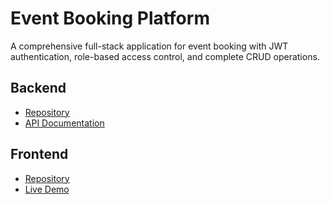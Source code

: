 # Event Booking Platform

A comprehensive full-stack application for event booking with JWT authentication, role-based access control, and complete CRUD operations.

## Backend

- [Repository](https://github.com/blackd44/event-booking/tree/main/backend)
- [API Documentation](http://ec2-47-129-177-128.ap-southeast-1.compute.amazonaws.com/api/api/docs)

## Frontend

- [Repository](https://github.com/blackd44/event-booking/tree/main/frontend)
- [Live Demo](http://ec2-47-129-177-128.ap-southeast-1.compute.amazonaws.com/)
